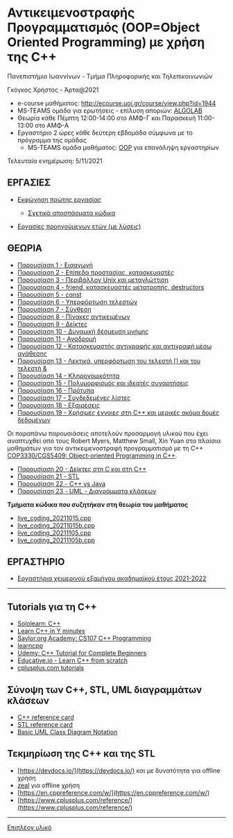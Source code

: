 # Αντικειμενοστραφής Προγραμματισμός (OOP=Object Oriented Programming) με χρήση της C++

  Πανεπιστήμιο Ιωαννίνων - Τμήμα Πληροφορικής και Τηλεπικοινωνιών
  
  Γκόγκος Χρήστος - Άρτα@2021

* e-course μαθήματος: <http://ecourse.uoi.gr/course/view.php?id=1944>
* MS-TEAMS ομάδα για ερωτήσεις - επίλυση αποριών: [ALGOLAB](https://teams.microsoft.com/l/team/19%3aHZIk7QkU5PRruBdkoIZDjqV5CqoWCdKccau1I_PcH-Q1%40thread.tacv2/conversations?groupId=45b4816f-3d33-4c1f-a164-8b499330c1d1&tenantId=08bea52a-5ad3-4627-9549-5ff3a65676be)
* Θεωρία κάθε Πέμπτη 12:00-14:00 στο ΑΜΦ-Γ και Παρασκευή 11:00-13:00 στο ΑΜΦ-Α
* Εργαστήριο 2 ώρες κάθε δεύτερη εβδομάδα σύμφωνα με το πρόγραμμα της ομάδας
  * MS-TEAMS ομάδα μαθήματος: [OOP](https://tinyurl.com/r4vjxne6) για επανάληψη εργαστηρίων

Τελευταία ενημέρωση: 5/11/2021

## ΕΡΓΑΣΙΕΣ

* [Εκφώνηση πρώτης εργασίας](./2021f_project1/2021f_oop_prj1.pdf)
  * [Σχετικά αποσπάσματα κώδικα](./2021f_project1/help/README.md) 

* [Εργασίες προηγούμενων ετών (με λύσεις)](./past_projects.md)

## ΘΕΩΡΙΑ

* [Παρουσίαση 1 - Εισαγωγή](./OOP1.pdf)
* [Παρουσίαση 2 - Επίπεδα προστασίας, κατασκευαστές](./OOP2.pdf)
* [Παρουσίαση 3 - Περιβάλλον Unix και μεταγλώττιση](./OOP3.pdf)
* [Παρουσίαση 4 - friend, κατασκευαστές μετατροπής, destructors](./OOP4.pdf)
* [Παρουσίαση 5 - const](./OOP5.pdf)
* [Παρουσίαση 6 - Υπερφόρτωση τελεστών](./OOP6.pdf)
* [Παρουσίαση 7 - Σύνθεση](./OOP7.pdf)
* [Παρουσίαση 8 - Πίνακες αντικειμένων](./OOP8.pdf)
* [Παρουσίαση 9 - Δείκτες](./OOP9.pdf)
* [Παρουσίαση 10 - Δυναμική δέσμευση μνήμης](./OOP10.pdf)
* [Παρουσίαση 11 - Αναδρομή](./OOP11.pdf)
* [Παρουσίαση 12 - Κατασκευαστής αντιγραφής και αντιγραφή μέσω ανάθεσης](./OOP12.pdf)
* [Παρουσίαση 13 - Λεκτικά, υπερφόρτωση του τελεστή [] και του τελεστή &](./OOP13.pdf)
* [Παρουσίαση 14 - Κληρονομικότητα](./OOP14.pdf)
* [Παρουσίαση 15 - Πολυμορφισμός και ιδεατές συναρτήσεις](./OOP15.pdf)
* [Παρουσίαση 16 - Πρότυπα](./OOP16.pdf)
* [Παρουσίαση 17 - Συνδεδεμένες λίστες](./OOP17.pdf)
* [Παρουσίαση 18 - Εξαιρέσεις](./OOP18.pdf)
* [Παρουσίαση 19 - Χρήσιμες έννοιες στη C++ και μερικές ακόμα δομές δεδομένων](./OOP19.pdf)
  
Οι παραπάνω παρουσιάσεις αποτελούν προσαρμογή υλικού που έχει αναπτυχθεί από τους Robert Myers, Matthew Small, Xin Yuan στα πλαίσια μαθημάτων για τον αντικειμενοστραφή προγραμματισμό με τη C++ [COP3330/CGS5409: Object-oriented Programming in C++](http://www.cs.fsu.edu/~xyuan/cop3330/).

* [Παρουσίαση 20 - Δείκτες στη C και στη C++](https://github.com/chgogos/ceteiep_dsa/blob/master/appendix_pointers/Pointers%20in%20C%20and%20C%2B%2B.pdf) 
* [Παρουσίαση 21 - STL](./STL.pdf)
* [Παρουσίαση 22 - C++ vs Java](./C++%20vs%20Java.pdf)
* [Παρουσίαση 23 - UML - Διαγράμματα κλάσεων](./UML.pdf)

**Τμήματα κώδικα που συζητήκαν στη θεωρία του μαθήματος**

* [live_coding_20211015.cpp](./lc/live_coding_20211015.cpp)
* [live_coding_20211015b.cpp](./lc/live_coding_20211015b.cpp)
* [live_coding_20211105.cpp](./lc/live_coding_20211105.cpp)
* [live_coding_20211105b.cpp](./lc/live_coding_20211105b.cpp)

## ΕΡΓΑΣΤΗΡΙΟ

* [Εργαστήρια χειμερινού εξαμήνου ακαδημαϊκού έτους 2021-2022](./lab2021-2022f/README.md)

---

## Tutorials για τη C++

* [Sololearn: C++](https://www.sololearn.com/Play/CPlusPlus)
* [Learn C++ in Y minutes](https://learnxinyminutes.com/docs/c++/)
* [Saylor.org Academy: CS107 C++ Programming](https://learn.saylor.org/course/view.php?id=65)
* [learncpp](https://www.learncpp.com/)
* [Udemy: C++ Tutorial for Complete Beginners](https://www.udemy.com/course/free-learn-c-tutorial-beginners/)
* [Educative.io - Learn C++ from scratch](https://www.educative.io/courses/learn-cpp-from-scratch)
* [cplusplus.com tutorials](http://www.cplusplus.com/doc/tutorial/)

## Σύνοψη των C++, STL, UML διαγραμμάτων κλάσεων

* [C++ reference card](./resources/Cpp_refcard.pdf)
* [STL reference card](./resources/stlqr-a4-1.33.pdf)
* [Basic UML Class Diagram Notation](./resources/UMLNotationSummary.pdf)

## Τεκμηρίωση της C++ και της STL

* [https://devdocs.io/](https://devdocs.io/) και με δυνατότητα για offline χρήση
* [zeal](https://zealdocs.org/) για offline χρήση
* [https://en.cppreference.com/w/](https://en.cppreference.com/w/)
* [https://www.cplusplus.com/reference/](https://www.cplusplus.com/reference/)

---

[Επιπλέον υλικό](./more_resources.md)